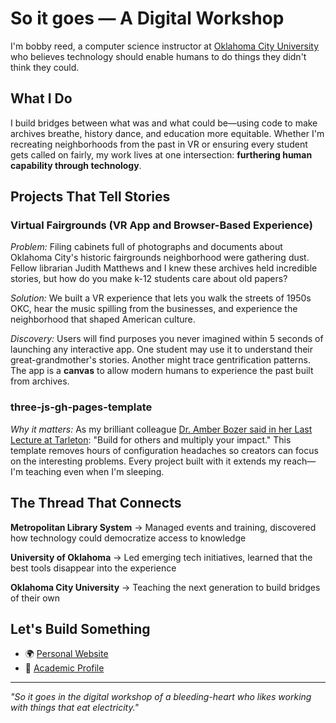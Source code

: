 # So it goes — A Digital Workshop

I'm bobby reed, a computer science instructor at [Oklahoma City University](https://www.okcu.edu/faculty/bobby-reed-m-s) who believes technology should enable humans to do things they didn't think they could.

## What I Do

I build bridges between what was and what could be—using code to make archives breathe, history dance, and education more equitable. Whether I'm recreating neighborhoods from the past in VR or ensuring every student gets called on fairly, my work lives at one intersection: **furthering human capability through technology**.

## Projects That Tell Stories

### Virtual Fairgrounds (VR App and Browser-Based Experience)
*Problem:* Filing cabinets full of photographs and documents about Oklahoma City's historic fairgrounds neighborhood were gathering dust. Fellow librarian Judith Matthews and I knew these archives held incredible stories, but how do you make k-12 students care about old papers?

*Solution:* We built a VR experience that lets you walk the streets of 1950s OKC, hear the music spilling from the businesses, and experience the neighborhood that shaped American culture. 

*Discovery:* Users will find purposes you never imagined within 5 seconds of launching any interactive app. One student may use it to understand their great-grandmother's stories. Another might trace gentrification patterns. The app is a **canvas** to allow modern humans to experience the past built from archives.

### three-js-gh-pages-template
*Why it matters:* As my brilliant colleague [Dr. Amber Bozer said in her Last Lecture at Tarleton](https://www.tarleton.edu/news/tarleton-states-dr-amber-harris-bozer-to-present-last-lecture/): "Build for others and multiply your impact." This template removes hours of configuration headaches so creators can focus on the interesting problems. Every project built with it extends my reach—I'm teaching even when I'm sleeping.

## The Thread That Connects

**Metropolitan Library System** → Managed events and training, discovered how technology could democratize access to knowledge

**University of Oklahoma** → Led emerging tech initiatives, learned that the best tools disappear into the experience

**Oklahoma City University** → Teaching the next generation to build bridges of their own

## Let's Build Something

- 🌍 [Personal Website](https://abobbyreed.com/)
- 🏫 [Academic Profile](https://www.okcu.edu/faculty/bobby-reed-m-s)

---

*"So it goes in the digital workshop of a bleeding-heart who likes working with things that eat electricity."*
